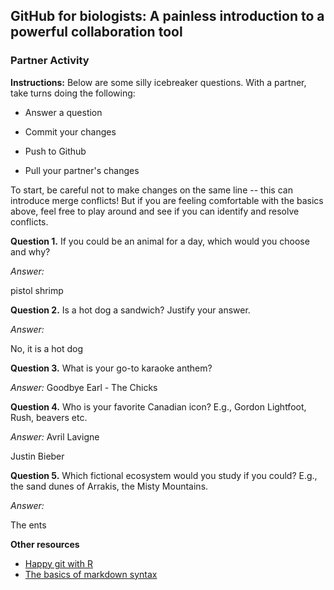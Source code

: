 ## GitHub for biologists: A painless introduction to a powerful collaboration tool

### Partner Activity

**Instructions:** Below are some silly icebreaker questions. With a partner, take turns doing the following:

-   Answer a question

-   Commit your changes

-   Push to Github

-   Pull your partner's changes

To start, be careful not to make changes on the same line -- this can introduce merge conflicts! But if you are feeling comfortable with the basics above, feel free to play around and see if you can identify and resolve conflicts.

**Question 1.** If you could be an animal for a day, which would you choose and why?

*Answer:*

pistol shrimp

**Question 2.** Is a hot dog a sandwich? Justify your answer.

*Answer:*

No, it is a hot dog

**Question 3.** What is your go-to karaoke anthem?

*Answer:* Goodbye Earl - The Chicks

**Question 4.** Who is your favorite Canadian icon? E.g., Gordon Lightfoot, Rush, beavers etc.

*Answer:* 
Avril Lavigne


Justin Bieber

**Question 5.** Which fictional ecosystem would you study if you could? E.g., the sand dunes of Arrakis, the Misty Mountains.

*Answer:*

The ents

**Other resources**

-   [Happy git with R](https://happygitwithr.com/)
-   [The basics of markdown syntax](https://rmarkdown.rstudio.com/authoring_basics.html)

